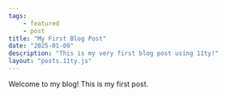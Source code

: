 ```yaml
---
tags: 
    - featured
    - post
title: "My First Blog Post"
date: "2025-01-09"
description: "This is my very first blog post using 11ty!"
layout: "posts.11ty.js"
---
```

Welcome to my blog! This is my first post.

